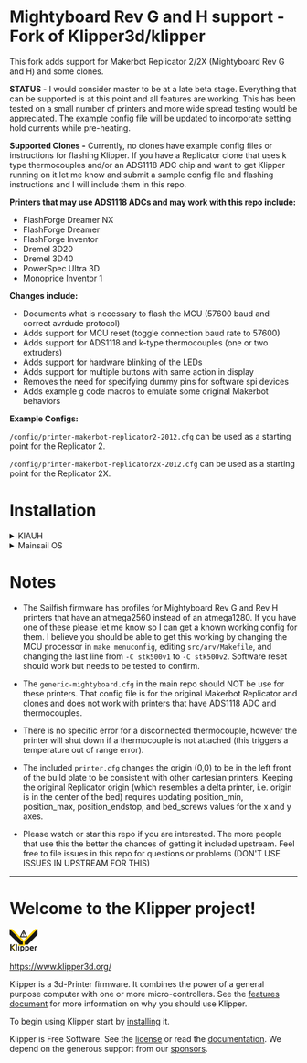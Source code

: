 # Mightyboard Rev G and H support - Fork of Klipper3d/klipper

This fork adds support for Makerbot Replicator 2/2X
(Mightyboard Rev G and H) and some clones.

**STATUS -** I would consider master to be at a late beta stage.
Everything that can be supported is at this point and all
features are working.  This has been tested on a small number
of printers and more wide spread testing would be appreciated.
The example config file will be updated to incorporate
setting hold currents while pre-heating.

**Supported Clones -**
Currently, no clones have example config files or instructions
for flashing Klipper.  If you have a Replicator clone that
uses k type thermocouples and/or an ADS1118 ADC chip and
want to get Klipper running on it let me know and submit
a sample config file and flashing instructions and I will
include them in this repo.

**Printers that may use ADS1118 ADCs and may work with this repo include:**
- FlashForge Dreamer NX
- FlashForge Dreamer
- FlashForge Inventor
- Dremel 3D20
- Dremel 3D40
- PowerSpec Ultra 3D
- Monoprice Inventor 1

**Changes include:**
* Documents what is necessary to flash the MCU (57600 baud and correct 
    avrdude protocol)
* Adds support for MCU reset (toggle connection baud rate to 57600)
* Adds support for ADS1118 and k-type thermocouples (one or two extruders)
* Adds support for hardware blinking of the LEDs
* Adds support for multiple buttons with same action in display
* Removes the need for specifying dummy pins for software spi devices
* Adds example g code macros to emulate some original Makerbot behaviors

**Example Configs:**

`/config/printer-makerbot-replicator2-2012.cfg` can be used as a starting point for the Replicator 2.

`/config/printer-makerbot-replicator2x-2012.cfg` can be used as a starting point for the Replicator 2X.

# Installation

<details><summary>KIAUH</summary>
<p>

**NOTE:** KIAUH takes a little bit more work to set up, but is ideal for running
multiple instances of klipper, and also makes it possible to install any and
all frontends including Mainsail, Fluidd, and Octoprint! A huge thanks to
th33xitus for making [KIAUH](https://github.com/th33xitus/kiauh)!

**Step 1:**

Follow the instruction on [KIAUH's github page](https://github.com/th33xitus/kiauh#--%EF%B8%8F-instructions-) to install both the recommended operating
system for KIAUH and the script itself.

**Step 2:**

KIAUH is set by default to install klipper from the klipper3d repo, however, we
need to install it from the dockterj branch. This can be accomplished by editing
the file `klipper_repos.txt.example`.

SSH into your raspberry pi, and run the following commands:
```
cd kiauh
sudo nano klipper_repos.txt.example
```
Now, you should be presented with a screen that looks like this:

![](https://i.imgur.com/kWNYJNQ.png)

Delete the four uncommented lines, and add the line `https://github.com/dockterj/klipper` in their place.
Your screen should now look like this:

![](https://i.imgur.com/UTat7JL.png)

Now, hit Control+x to exit, then hit `y` to save the modified buffer.

**You must save the file as `klipper_repos.txt`, otherwise KIAUH will not recognize the file as valid.**

Hit `y` to save the file under a different name.

If you want to check to be sure the edit was successful, you can type `ls` into the command line. If the
file `klipper_repos.txt` is there, then the edit was successful.

**Step 3:**

Now you're ready to start KIAUH! Enter `./kiauh/kiauh.sh` to start the script.

Once in KIAUH, you should see a screen like this:

![](https://i.imgur.com/mJKOZqq.png)

KIAUH, by default, uses the official master branch of klipper. To tell KIAUH to
use this branch instead, we need to add the custom repo you created to KIAUH.

Input the number `6` to enter KIAUH's settings, then hit enter. 
You should now see a screen like this:

![](https://i.imgur.com/AMtFrQm.png)

Input `1` to set the custom repository. You'll see a screen like this:

![](https://i.imgur.com/w1uRnS1.png)

Input `0` to set the custom repository, you'll be presented with a screen like this:

![](https://i.imgur.com/0CWf11R.png)

Then input `b` and `b` again to get back to the main menu.

**Step 4:**

Now you can install Klipper! Input `1` to get to the installation menu. Once there,
input `1` again to enter the klipper installation procedure.

Input `1` to install python 3.x, then set the number of Klipper instances your would
like to install.

![](https://i.imgur.com/lEuWk4T.png)

You may be presented with a prompt like this:

![](https://i.imgur.com/mHdaWpC.png)

Input `y` for this prompt to avoid potential problems down the road.

Let the process complete, and now Klipper is fully installed! From here you can
install Moonraker, your interface of choice, and whatever other programs you may want 
that KIAUH offers.

**Step 5:**

Depending on the printer that you are running, you will either want to use the
`/config/printer-makerbot-replicator2-2012.cfg` config file or the
`/config/printer-makerbot-replicator2x-2012.cfg` config file.

Mainsail and Fluidd both allow you to copy over example configs from
within the web interface, however, Octoprint does not. These following steps
will detail the process of doing this through the ssh terminal. If this does
not apply to you, you can skip to the next step.
    
If you are still in KIAUH, input `Q` to close it, then type `cd` to navigate
back to the pi directory, which is represented by a `~`. The text preceding
your cursor will look similar to `pi@replicator2x:~ $`
    
Type `cd klipper/config` into the command line. You are now in Klipper's example
config folder. Type either `cp printer-makerbot-replicator2-2012.cfg ~/printer_data/config/`
or `cp printer-makerbot-replicator2x-2012.cfg ~/printer_data/config/` to copy the example
config for your printer into your printer's configuration directory.
    
Now type `cd ~/printer_data/config` to move over to your printer's configuration directory.
Type `rm printer.cfg` to remove the placeholder printer config that comes with klipper. Now
type `mv printer-makerbot-replicator2-2012.cfg printer.cfg` or 
`mv printer-makerbot-replicator2x-2012.cfg printer.cfg`, depening on your printer, to rename
the example config to the config name recognized by Klipper.

**Step 6:**

Now we're going to flash Klipper to the printer's mainboard.
    
Plug the printer into one of the Pi's usb ports. Verify that the device
appears in /dev/serial/by-id by executing the command `ls /dev/serial/by-id`.
If the printer is connected, this command will return a dialogue that looks like
this:

![](https://i.imgur.com/zxS6FMs.png)

Copy this by highlighting it, then right clicking it. Open up a temporary notepad document
and paste it into that, you'll need this to update your printer.cfg.

Find the section of your config that looks like this:
```
[mcu]
serial: dev/serial/by-id/[your-serial-id-here]
restart_method: mightyboard
baud: 250000
```

Update the `serial: [your-serial-id-here]` line with the line you saved earlier.
When completed the line should look similar to:
```
serial: /dev/serial/by-id/usb-MakerBot_Industries_The_Replicator_5533034353435160A141-if00
```
    
Now, go back to the command line and run:
```
cd ~/klipper/
make menuconfig
```
   
In this menu, choose the atmega1280, 16mhz, and uart0.

**Note:** See below for the note about atmega2560.
    
Once you enter those settings, hit `Q` to exit, then `Y` to save.
    
Now run the command `make`. This will build the firmware for your
particular machine.
    
Now, run the commands:
```
sudo service klipper stop
make flash FLASH_DEVICE=/dev/serial/by-id/dev/serial/by-id/[your-serial-id-here]
sudo service klipper start
```
Where an example of FLASH_DEVICE will look like:
```
FLASH_DEVICE=/dev/serial/by-id/dev/serial/by-id/usb-MakerBot_Industries_The_Replicator_5533034353435160A141-if00
```
This will flash your printer. If it fails, you may need to power off and then power on your printer,
or attempt to connect and disconnect with Klipper. It should flash after you try one or both of these things.

Congratulations! You now have Klipper installed on your Replicator 2 or 2X!
Head over to https://www.klipper3d.org/ for documentation on futher tuning
of your printer and to learn the specifics of what Klipper is capable of.

</p>
</details>

<details><summary>Mainsail OS</summary>
<p>

**NOTE:** You can use any frontend and install method you want.  The only changes needed from
this repo are already built into Klipper.

**NOTE:** There is a bug in Mainsail OS v1.0.1 that will cause the wifi
connection to bounce up and down until Sonar is updated.  To work around
this bug, once the Pi has booted IMMEDIATELY SSH into the Pi and execute
`systemctl stop sonar`.  After that navigate to the Machine page and update
all components.

Create an SD card with Mainsail OS using [Raspberry Pi Imager](https://www.raspberrypi.com/software/) [Follow the
instructions from [Mainsail OS](https://docs.mainsail.xyz/setup/mainsail-os)].

SSH into the Pi (user pi, password is what you set up when you created
the SD card).  Execute the following commands:

```
mv klipper klipper-orig
git clone https://github.com/dockterj/klipper
systemctl restart klipper
```

At this point if you refresh the update manager on the machine page it will
say that klipper is invalid.  Ignore this and don't click on `"hard recovery"`
or `"soft recovery"`.  Klipper should also report `ERROR`.  This is normal as
there is no printer configured yet.

Copy [/config/printer-makerbot-replicator2-2012.cfg](/config/printer-makerbot-replicator2-2012.cfg) or [/config/printer-makerbot-replicator2x-2012.cfg](/config/printer-makerbot-replicator2x-2012.cfg) to printer.cfg.  An
easy way to do this is to change the root directory in Config File
(on the Machine tab) to `config_examples`.  Find `printer-makerbot-replicator2-2012.cfg` or `printer-makerbot-replicator2x-2012.cfg`, right click and download
it.  Change the root directory back to `config`, upload that file, then
rename it `printer.cfg`.

Plug the printer into the Pi's usb port and verify that the device
appears in /dev/serial/by-id by executing the following:
```
ls /dev/serial/by-id
```
It should return a line similar to the following:
```
/dev/serial/by-id/usb-MakerBot_Industries_The_Replicator_A413936383135181D010-if00
```
Make a note of this so that you can update
`printer.cfg` in the next steps.

You can edit `printer.cfg` to add/remove features specific to your printer
(e.g. remove HBP, change the HBP sensor to match what you have,
change x,y, and z limits, etc...).  Update the `serial:` line under the `[mcu]` 
section to match the filename found in the previous step.  Add the following 
line at the top of your `printer.cfg` to enable Mainsail support.
```
[include mainsail.cfg]
```
Click Save and Restart.

Following the normal installation steps, run `make menuconfig`.  Choose 
an atmega1280, 16mhz, and uart0.  (see [below for note about atmega2560](#notes)).

Edit src/svr/Makefile and change the line that sets FLASH_DEVICE to
point to your mcu (the same /dev/serial/by-id that you changed in
printer.cfg).  Save your changes.

Run make flash.  This should flash your mightyboard.  If not, I have
found times where I needed to power the mightboard off and back on
or attempt to connect and disconnect with Klipper (i.e. connect at a
speed other than 57600 first) before it would flash.

At this point you should have Klipper running on your Replicator.

Follow the normal [Klipper documentation](https://www.klipper3d.org/) for further tuning.

</p>
</details>

# Notes
* The Sailfish firmware has profiles for Mightyboard Rev G and Rev
H printers that have an atmega2560 instead of an atmega1280.  If you have
one of these please let me know so I can get a known working config for them.
I believe you should be able to get this working by changing the MCU
processor in `make menuconfig`, editing `src/arv/Makefile`, and changing
the last line from `-C stk500v1` to `-C stk500v2`.  Software reset
should work but needs to be tested to confirm.

* The `generic-mightyboard.cfg` in the main repo should NOT be use
for these printers.  That config file is for the original
Makerbot Replicator and clones and does not work with printers
that have ADS1118 ADC and thermocouples.

* There is no specific error for a disconnected thermocouple, however
the printer will shut down if a thermocouple is not attached (this
triggers a temperature out of range error).

* The included `printer.cfg` changes the origin (0,0) to be in the left front of the build
plate to be consistent with other cartesian printers.  Keeping the original
Replicator origin (which resembles a delta printer, i.e. origin is in the center of the bed) requires updating
position_min, position_max, position_endstop, and bed_screws values for the
x and y axes.

* Please watch or star this repo if you are interested.  The more
people that use this the better the chances of getting it included
upstream.  Feel free to file issues in this repo for questions or
problems (DON'T USE ISSUES IN UPSTREAM FOR THIS)

*************************************************************************
# Welcome to the Klipper project!

[![Klipper](docs/img/klipper-logo-small.png)](https://www.klipper3d.org/)

https://www.klipper3d.org/

Klipper is a 3d-Printer firmware. It combines the power of a general
purpose computer with one or more micro-controllers. See the
[features document](https://www.klipper3d.org/Features.html) for more
information on why you should use Klipper.

To begin using Klipper start by
[installing](https://www.klipper3d.org/Installation.html) it.

Klipper is Free Software. See the [license](COPYING) or read the
[documentation](https://www.klipper3d.org/Overview.html). We depend on
the generous support from our
[sponsors](https://www.klipper3d.org/Sponsors.html).
